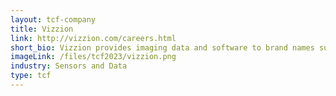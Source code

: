 ```yaml
---
layout: tcf-company
title: Vizzion
link: http://vizzion.com/careers.html
short_bio: Vizzion provides imaging data and software to brand names such as Microsoft, Mercedes-Benz, and IBM. Our imagery is used by millions of users every week, saving them time, money and frustration, while also helping the environment by reducing vehicle emissions.
imageLink: /files/tcf2023/vizzion.png
industry: Sensors and Data
type: tcf
---
```

